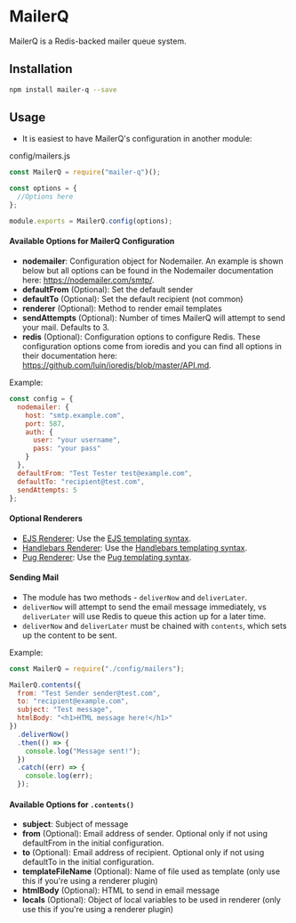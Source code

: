 # MailerQ

MailerQ is a Redis-backed mailer queue system.

## Installation

```bash
npm install mailer-q --save
```

## Usage

- It is easiest to have MailerQ's configuration in another module:

config/mailers.js

```javascript
const MailerQ = require("mailer-q")();

const options = {
  //Options here
};

module.exports = MailerQ.config(options);
```

#### Available Options for MailerQ Configuration

- **nodemailer**: Configuration object for Nodemailer. An example is shown below but all options can be found in the Nodemailer documentation here: https://nodemailer.com/smtp/.
- **defaultFrom** (Optional): Set the default sender
- **defaultTo** (Optional): Set the default recipient (not common)
- **renderer** (Optional): Method to render email templates
- **sendAttempts** (Optional): Number of times MailerQ will attempt to send your mail. Defaults to 3.
- **redis** (Optional): Configuration options to configure Redis. These configuration options come from ioredis and you can find all options in their documentation here: https://github.com/luin/ioredis/blob/master/API.md.

Example:

```javascript
const config = {
  nodemailer: {
    host: "smtp.example.com",
    port: 587,
    auth: {
      user: "your username",
      pass: "your pass"
    }
  },
  defaultFrom: "Test Tester test@example.com",
  defaultTo: "recipient@test.com",
  sendAttempts: 5
};
```

#### Optional Renderers

- [EJS Renderer](https://github.com/mailer-q/mailer-q-ejs): Use the [EJS templating syntax](http://www.embeddedjs.com/).
- [Handlebars Renderer](https://github.com/mailer-q/mailer-q-handlebars): Use the [Handlebars templating syntax](http://handlebarsjs.com/).
- [Pug Renderer](https://github.com/mailer-q/mailer-q-pug): Use the [Pug templating syntax](https://pugjs.org/api/getting-started.html).

#### Sending Mail

- The module has two methods - `deliverNow` and `deliverLater`.
- `deliverNow` will attempt to send the email message immediately, vs `deliverLater` will use Redis to queue this action up for a later time.
- `deliverNow` and `deliverLater` must be chained with `contents`, which sets up the content to be sent.

Example:

```javascript
const MailerQ = require("./config/mailers");

MailerQ.contents({
  from: "Test Sender sender@test.com",
  to: "recipient@example.com",
  subject: "Test message",
  htmlBody: "<h1>HTML message here!</h1>"
})
  .deliverNow()
  .then(() => {
    console.log("Message sent!");
  })
  .catch((err) => {
    console.log(err);
  });
```

#### Available Options for `.contents()`

- **subject**: Subject of message
- **from** (Optional): Email address of sender. Optional only if not using defaultFrom in the initial configuration.
- **to** (Optional): Email address of recipient. Optional only if not using defaultTo in the initial configuration.
- **templateFileName** (Optional): Name of file used as template (only use this if you're using a renderer plugin)
- **htmlBody** (Optional): HTML to send in email message
- **locals** (Optional): Object of local variables to be used in renderer (only use this if you're using a renderer plugin)
